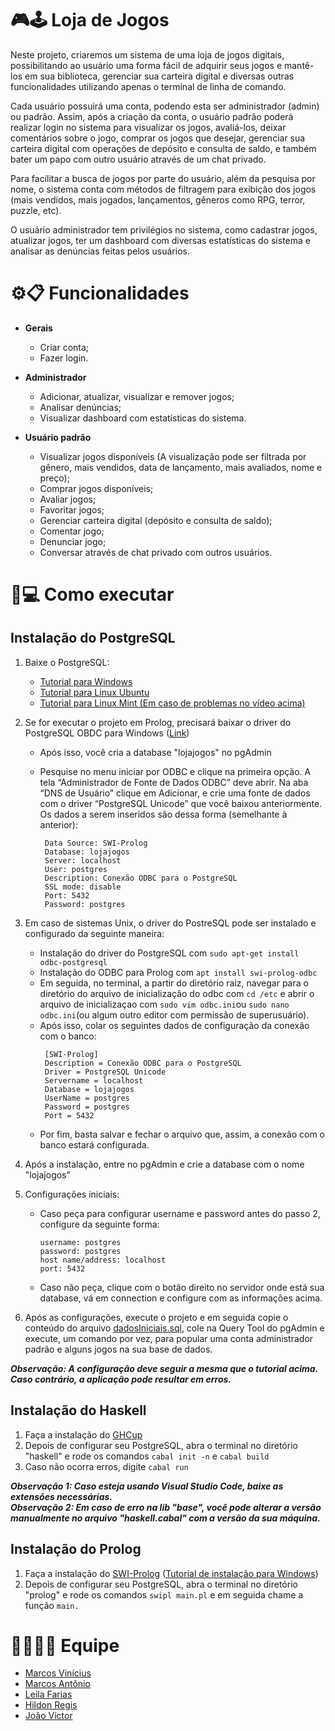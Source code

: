 # :video_game:🕹️ Loja de Jogos  

Neste projeto, criaremos um sistema de uma loja de jogos digitais, possibilitando ao usuário uma forma fácil de adquirir seus jogos e mantê-los em sua biblioteca, gerenciar sua carteira digital e diversas outras funcionalidades utilizando apenas o terminal de linha de comando.  

Cada usuário possuirá uma conta, podendo esta ser administrador (admin) ou padrão. Assim, após a criação da conta, o usuário padrão poderá realizar login no sistema para visualizar os jogos, avaliá-los, deixar comentários sobre o jogo, comprar os jogos que desejar, gerenciar sua carteira digital com operações de depósito e consulta de saldo, e também bater um papo com outro usuário através de um chat privado.  

Para facilitar a busca de jogos por parte do usuário, além da pesquisa por nome, o sistema conta com métodos de filtragem para exibição dos jogos (mais vendidos, mais jogados, lançamentos, gêneros como RPG, terror, puzzle, etc).  

O usuário administrador tem privilégios no sistema, como cadastrar jogos, atualizar jogos, ter um dashboard com diversas estatísticas do sistema e analisar as denúncias feitas pelos usuários.  

# :gear::clipboard: Funcionalidades  
- **Gerais**
  - Criar conta;
  - Fazer login.
 
- **Administrador**
  - Adicionar, atualizar, visualizar e remover jogos;
  - Analisar denúncias;
  - Visualizar dashboard com estatísticas do sistema.

- **Usuário padrão**
  - Visualizar jogos disponíveis (A visualização pode ser filtrada por gênero, mais vendidos, data de lançamento, mais avaliados, nome e preço);
  - Comprar jogos disponíveis;
  - Avaliar jogos;
  - Favoritar jogos;
  - Gerenciar carteira digital (depósito e consulta de saldo);
  - Comentar jogo;
  - Denunciar jogo;
  - Conversar através de chat privado com outros usuários.

  

# :wrench::computer: Como executar  
## Instalação do PostgreSQL
1. Baixe o PostgreSQL:
   
   - [Tutorial para Windows](https://www.youtube.com/watch?v=L_2l8XTCPAE&list=LL&index=5)
   - [Tutorial para Linux Ubuntu](https://www.youtube.com/watch?v=1jSb4LJH1dw)
   - [Tutorial para Linux Mint (Em caso de problemas no vídeo acima)](https://www.youtube.com/watch?v=rDh3iq8nmDg)
  
2. Se for executar o projeto em Prolog, precisará baixar o driver do PostgreSQL OBDC para Windows ([Link](https://www.postgresql.org/ftp/odbc/versions/msi/))
     - Após isso, você cria a database "lojajogos" no pgAdmin
     - Pesquise no menu iniciar por ODBC e clique na primeira opção. A tela “Administrador de Fonte de Dados ODBC” deve abrir. Na aba “DNS de Usuário” clique em Adicionar, e crie uma fonte de dados com o driver “PostgreSQL Unicode” que você baixou anteriormente. Os dados a serem inseridos são dessa forma (semelhante à anterior):
       
       ```
        Data Source: SWI-Prolog 
        Database: lojajogos
        Server: localhost
        User: postgres
        Description: Conexão ODBC para o PostgreSQL
        SSL mode: disable 
        Port: 5432 
        Password: postgres 
       ```
3. Em caso de sistemas Unix, o driver do PostreSQL pode ser instalado e configurado da seguinte maneira:
      - Instalação do driver do PostgreSQL com `sudo apt-get install odbc-postgresql`
      - Instalação do ODBC para Prolog com `apt install swi-prolog-odbc`
      - Em seguida, no terminal, a partir do diretório raiz, navegar para o diretório do arquivo de inicialização do odbc com `cd /etc` e abrir o arquivo de inicializaçao com `sudo vim odbc.ini`ou `sudo nano odbc.ini`(ou algum outro editor com permissão de superusuário).
      - Após isso, colar os seguintes dados de configuração da conexão com o banco:
        ```
         [SWI-Prolog]
         Description = Conexão ODBC para o PostgreSQL
         Driver = PostgreSQL Unicode
         Servername = localhost
         Database = lojajogos
         UserName = postgres
         Password = postgres
         Port = 5432
        ```
      - Por fim, basta salvar e fechar o arquivo que, assim, a conexão com o banco estará configurada.
     
4. Após a instalação, entre no pgAdmin e crie a database com o nome "lojajogos"
5. Configurações iniciais:
   - Caso peça para configurar username e password antes do passo 2, configure da seguinte forma:
     
      ```
      username: postgres
      password: postgres
      host name/address: localhost
      port: 5432
      ```
   - Caso não peça, clique com o botão direito no servidor onde está sua database, vá em connection e configure com as informações acima.
4. Após as configurações, execute o projeto e em seguida copie o conteúdo do arquivo [dadosIniciais.sql](https://github.com/MarcosAntonio15243/Loja_De_Jogos_Projeto_PLP/blob/main/haskell/dadosIniciais.sql), cole na Query Tool do pgAdmin e execute, um comando por vez, para popular uma conta administrador padrão e alguns jogos na sua base de dados.
       
___Observação: A configuração deve seguir a mesma que o tutorial acima. Caso contrário, a aplicação pode resultar em erros.___  

## Instalação do Haskell
1. Faça a instalação do [GHCup](https://www.haskell.org/ghcup/)
2. Depois de configurar seu PostgreSQL, abra o terminal no diretório "haskell" e rode os comandos `cabal init -n` e `cabal build`
3. Caso não ocorra erros, digite `cabal run`

___Observação 1: Caso esteja usando Visual Studio Code, baixe as extensões necessárias.___  
___Observação 2: Em caso de erro na lib "base", você pode alterar a versão manualmente no arquivo "haskell.cabal" com a versão da sua máquina.___

## Instalação do Prolog
1. Faça a instalação do [SWI-Prolog](https://www.swi-prolog.org/download/stable) ([Tutorial de instalação para Windows](https://www.youtube.com/watch?v=YzDpQOk2qvQ&t=11s))
2. Depois de configurar seu PostgreSQL, abra o terminal no diretório "prolog" e rode os comandos `swipl main.pl` e em seguida chame a função `main.`
   
# 👨‍💻👩‍💻 Equipe  

- [Marcos Vinícius](https://github.com/marcosfragoso)
- [Marcos Antônio](https://github.com/MarcosAntonio15243)
- [Leila Farias](https://github.com/LeilaFarias)
- [Hildon Regis](https://github.com/Hildon27)
- [João Victor](https://github.com/VictorCosme)

